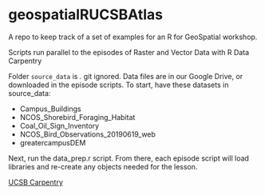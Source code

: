 # geospatialRUCSBAtlas
A repo to keep track of a set of examples for an R for GeoSpatial workshop.

Scripts run parallel to the episodes of Raster and Vector Data with R Data Carpentry

Folder `source_data` is *.* git ignored. Data files are in our Google Drive, or downloaded in the episode scripts. To start,
have these datasets in source_data:

- Campus_Buildings
- NCOS_Shorebird_Foraging_Habitat
- Coal_Oil_Sign_Inventory       
- NCOS_Bird_Observations_20190619_web
- greatercampusDEM

Next, run the data_prep.r script. From there, each episode
script will load libraries and re-create any objects
needed for the lesson.





[UCSB Carpentry](https://ucsbcarpentry.github.io)

